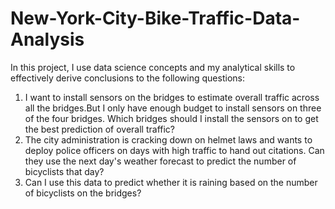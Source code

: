 # New-York-City-Bike-Traffic-Data-Analysis

In this project, I use data science concepts and my analytical skills to effectively derive conclusions to the following questions:

1. I want to install sensors on the bridges to estimate overall traffic across all the bridges.But I only have enough budget to install sensors on three of the four bridges. Which bridges should I install the sensors on to get the best prediction of overall traffic?
2. The city administration is cracking down on helmet laws and wants to deploy police officers on days with high traffic to hand out citations. Can they use the next day's weather forecast to predict the number of bicyclists that day?
3. Can I use this data to predict whether it is raining based on the number of bicyclists on the bridges?

